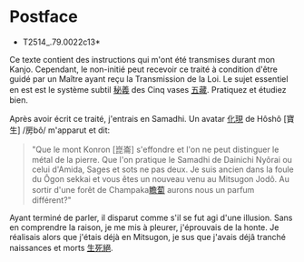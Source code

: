 # Postface
* T2514_.79.0022c13*

Ce texte contient des instructions qui m'ont été transmises durant mon Kanjo. Cependant, le non-initié peut recevoir ce traité à condition d'être guidé par un Maître ayant reçu la Transmission de la Loi. Le sujet essentiel en est est le système subtil [秘義](Higi) des Cinq vases [五藏](Gozô). Pratiquez et étudiez bien.

Après avoir écrit ce traité, j'entrais en Samadhi. Un avatar [化現](Kegen) de Hôshô [寶生] /房bô/ m'apparut et dit:
>"Que le mont Konron [崑崙] s'effondre et l'on ne peut distinguer le métal de la pierre. Que l'on pratique le Samadhi de Dainichi Nyôrai ou celui d'Amida, Sages et sots ne pas deux. Je suis ancien dans la foule du Ôgon sekkai et vous êtes un nouveau venu au Mitsugon Jodô. Au sortir d'une forêt de Champaka[瞻蔔](Senpuku) aurons nous un parfum différent?"

Ayant terminé de parler, il disparut comme s'il se fut agi d'une illusion. Sans en comprendre la raison, je me mis à pleurer, j'éprouvais de la honte. Je réalisais alors que j'étais déjà en Mitsugon, je sus que j'avais déjâ tranché naissances et morts [生死絕](Senshizetsu).
